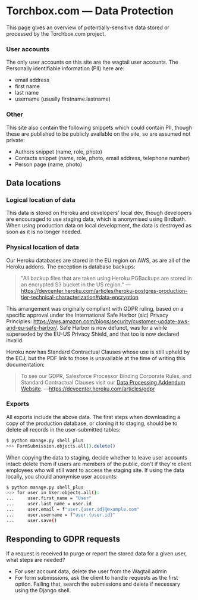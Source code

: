 # Torchbox.com — Data Protection

This page gives an overview of potentially-sensitive data stored or processed by the Torchbox.com project.

### User accounts

The only user accounts on this site are the wagtail user accounts. The Personally identifiable information (PII) here are:

- email address
- first name
- last name
- username (usually firstname.lastname)

### Other

This site also contain the following snippets which could contain PII, though these are published to be publicly available on the site, so are assumed not private:

- Authors snippet (name, role, photo)
- Contacts snippet (name, role, photo, email address, telephone number)
- Person page (name, photo)

## Data locations

### Logical location of data

This data is stored on Heroku and developers' local dev, though developers are encouraged to use staging data, which is anonymised using Birdbath. When using production data on local development, the data is destroyed as soon as it is no longer needed.

### Physical location of data

Our Heroku databases are stored in the EU region on AWS, as are all of the Heroku addons. The exception is database backups:

> "All backup files that are taken using Heroku PGBackups are stored in an encrypted S3 bucket in the US region."
> —https://devcenter.heroku.com/articles/heroku-postgres-production-tier-technical-characterization#data-encryption

This arrangement was originally compliant with GDPR ruling, based on a specific approval under the International Safe Harbor (sic) Privacy Principles: https://aws.amazon.com/blogs/security/customer-update-aws-and-eu-safe-harbor/. Safe Harbor is now defunct, was for a while superseded by the EU-US Privacy Shield, and that too is now declared invalid.

Heroku now has Standard Contractual Clauses whose use is still upheld by the ECJ, but the PDF link to those is unavailable at the time of writing this documentation:

> To see our GDPR, Salesforce Processor Binding Corporate Rules, and Standard Contractual Clauses visit our [Data Processing Addendum Website](https://www.salesforce.com/content/dam/web/en_us/www/documents/legal/Agreements/data-processing-addendum.pdf).
> —https://devcenter.heroku.com/articles/gdpr

### Exports

All exports include the above data. The first steps when downloading a copy of the production database, or cloning it to staging, should be to delete all records in the user-submitted tables:

```bash
$ python manage.py shell_plus
>>> FormSubmission.objects.all().delete()
```

When copying the data to staging, decide whether to leave user accounts intact: delete them if users are members of the public, don't if they're client employees who will still want to access the staging site. If using the data locally, you should anonymise user accounts:

```bash
$ python manage.py shell_plus
>>> for user in User.objects.all():
...     user.first_name = "User"
...     user.last_name = user.id
...     user.email = f"user.{user.id}@example.com"
...     user.username = f"user.{user.id}"
...     user.save()
```

## Responding to GDPR requests

If a request is received to purge or report the stored data for a given user, what steps are needed?

- For user account data, delete the user from the Wagtail admin
- For form submissions, ask the client to handle requests as the first option. Failing that, search the submissions and delete if necessary using the Django shell.
